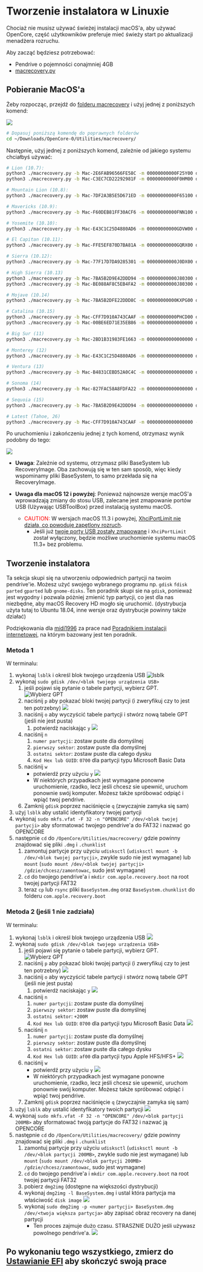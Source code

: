 # Tworzenie instalatora w Linuxie

Chociaż nie musisz używać świeżej instalacji macOS'a, aby używać OpenCore, część użytkowników preferuje mieć świeży start po aktualizacji menadżera rozruchu.

Aby zacząć będziesz potrzebować:

* Pendrive o pojemności conajmniej 4GB
* [macrecovery.py](https://github.com/acidanthera/OpenCorePkg/releases)
  
## Pobieranie MacOS'a

Żeby rozpocząc, przejdź do [folderu macrecovery](https://github.com/acidanthera/OpenCorePkg/releases) i użyj jednej z poniższych komend:

![](../images/installer-guide/legacy-mac-install-md/macrecovery.png)

```sh
# Dopasuj poniższą komendę do poprawnych folderów
cd ~/Downloads/OpenCore-0/Utilities/macrecovery/
```

Następnie, użyj jednej z poniższych komend, zależnie od jakiego systemu chciałbyś używać:

```sh
# Lion (10.7):
python3 ./macrecovery.py -b Mac-2E6FAB96566FE58C -m 00000000000F25Y00 download
python3 ./macrecovery.py -b Mac-C3EC7CD22292981F -m 00000000000F0HM00 download

# Mountain Lion (10.8):
python3 ./macrecovery.py -b Mac-7DF2A3B5E5D671ED -m 00000000000F65100 download

# Mavericks (10.9):
python3 ./macrecovery.py -b Mac-F60DEB81FF30ACF6 -m 00000000000FNN100 download

# Yosemite (10.10):
python3 ./macrecovery.py -b Mac-E43C1C25D4880AD6 -m 00000000000GDVW00 download

# El Capitan (10.11):
python3 ./macrecovery.py -b Mac-FFE5EF870D7BA81A -m 00000000000GQRX00 download

# Sierra (10.12):
python3 ./macrecovery.py -b Mac-77F17D7DA9285301 -m 00000000000J0DX00 download

# High Sierra (10.13)
python3 ./macrecovery.py -b Mac-7BA5B2D9E42DDD94 -m 00000000000J80300 download
python3 ./macrecovery.py -b Mac-BE088AF8C5EB4FA2 -m 00000000000J80300 download

# Mojave (10.14)
python3 ./macrecovery.py -b Mac-7BA5B2DFE22DDD8C -m 00000000000KXPG00 download

# Catalina (10.15)
python3 ./macrecovery.py -b Mac-CFF7D910A743CAAF -m 00000000000PHCD00 download
python3 ./macrecovery.py -b Mac-00BE6ED71E35EB86 -m 00000000000000000 download

# Big Sur (11)
python3 ./macrecovery.py -b Mac-2BD1B31983FE1663 -m 00000000000000000 download

# Monterey (12)
python3 ./macrecovery.py -b Mac-E43C1C25D4880AD6 -m 00000000000000000 download

# Ventura (13)
python3 ./macrecovery.py -b Mac-B4831CEBD52A0C4C -m 00000000000000000 download

# Sonoma (14)
python3 ./macrecovery.py -b Mac-827FAC58A8FDFA22 -m 00000000000000000 download

# Sequoia (15)
python3 ./macrecovery.py -b Mac-7BA5B2D9E42DDD94 -m 00000000000000000 download

# Latest (Tahoe, 26)
python3 ./macrecovery.py -b Mac-CFF7D910A743CAAF -m 00000000000000000 -os latest download
```

Po uruchomieniu i zakończeniu jednej z tych komend, otrzymasz wynik podobny do tego:

![](../images/installer-guide/legacy-mac-install-md/download-done.png)

* **Uwaga**: Zależnie od systemu, otrzymasz pliki BaseSystem lub RecoveryImage. Oba zachowują się w ten sam sposób, więc kiedy wspominamy pliki BaseSystem, to samo przekłada się na RecoveryImage.

* **Uwaga dla macOS 12 i powyżej**: Ponieważ najnowsze wersje macOS'a wprowadzają zmiany do stosu USB, zalecane jest zmapowanie portów USB (Używając USBToolBox) przed instalacją systemu macOS.
  * <span style="color:red"> CAUTION: </span> W wersjach macOS 11.3 i powyżej, [XhciPortLimit nie działa, co powoduje zapętlony rozruch](https://github.com/dortania/bugtracker/issues/162).
    * Jeśli już [twoje porty USB zostały zmapowane](https://dortania.github.io/OpenCore-Post-Install/usb/) i `XhciPortLimit` został wyłączony, będzie możliwe uruchomienie systemu macOS 11.3+ bez problemu.

## Tworzenie instalatora

Ta sekcja skupi się na utworzeniu odpowiednich partycji na twoim pendrive'ie. Możesz użyć swojego wybranego programu np. `gdisk` `fdisk` `parted` `gparted` lub `gnome-disks`. Ten poradnik skupi sie na `gdisk`, ponieważ jest wygodny i pozwala póżniej zmienić typ partycji, co jest dla nas niezbędne, aby macOS Recovery HD mogło się uruchomić. (dystrybucja użyta tutaj to Ubuntu 18.04, inne wersje oraz dystrybucje powinny także działać)

Podziękowania dla [midi1996](https://github.com/midi1996) za prace nad [Poradnikiem instalacji internetowej](https://midi1996.github.io/hackintosh-internet-install-gitbook/), na którym bazowany jest ten poradnik.

### Metoda 1

W terminalu:

1. wykonaj `lsblk` i określ blok twojego urządzenia USB
   ![lsblk](../images/installer-guide/linux-install-md/unknown-5.png)
2. wykonaj `sudo gdisk /dev/<blok twojego urządzenia USB>`
   1. jeśli pojawi się pytanie o tabele partycji, wybierz GPT.
      ![Wybierz GPT](../images/installer-guide/linux-install-md/unknown-6.png)
   2. naciśnij `p` aby pokazać bloki twojej partycji \(i zweryfikuj czy to jest ten potrzebny\)
      ![](../images/installer-guide/linux-install-md/unknown-13.png)
   3. naciśnij `o` aby wyczyścić tabele partycji i stwórz nową tabele GPT (jeśli nie jest pusta)
      1. potwierdż naciskając `y`
         ![](../images/installer-guide/linux-install-md/unknown-8.png)
   4. naciśnij `n`
      1. `numer partycji`: zostaw puste dla domyślnej
      2. `pierwszy sektor`: zostaw puste dla domyślnej
      3. `ostatni sektor`: zostaw puste dla całego dysku
      4. `Kod Hex lub GUID`: `0700` dla partycji typu Microsoft Basic Data
   5. naciśnij `w`
      * potwierdź przy użyciu `y`
      ![](../images/installer-guide/linux-install-md/unknown-9.png)
      * W niektórych przypadkach jest wymagane ponowne uruchomienie, rzadko, lecz jeśli chcesz sie upewnić, uruchom ponownie swój komputer. Możesz także spróbować odpiąć i wpiąć twoj pendrive.
   6. Zamknij `gdisk` poprzez naciśnięcie `q` (zwyczajnie zamyka się sam)
3. użyj `lsblk` aby ustalić identyfikatory twojej partycji
4. wykonaj `sudo mkfs.vfat -F 32 -n "OPENCORE" /dev/<blok twojej partycji>` aby sformatować twojego pendrive'a do FAT32 i nazwać go OPENCORE
5. następnie `cd` do `/OpenCore/Utilities/macrecovery/` gdzie powinny znajdować się pliki `.dmg` i `.chunklist`
   1. zamontuj partycje przy użyciu `udisksctl` (`udisksctl mount -b /dev/<blok twojej partycji>`, zwykle sudo nie jest wymagane) lub `mount` (`sudo mount /dev/<blok twojej partycji> /gdzie/chcesz/zamontowac`, sudo jest wymagane)
   2. `cd` do twojego pendrive'a i `mkdir com.apple.recovery.boot` na root twojej partycji FAT32
   3. teraz `cp` lub `rsync` pliki `BaseSystem.dmg` oraz `BaseSystem.chunklist` do folderu `com.apple.recovery.boot`

### Metoda 2 (jeśli 1 nie zadziała)

W terminalu:

1. wykonaj `lsblk` i określ blok twojego urządzenia USB
   ![](../images/installer-guide/linux-install-md/unknown-11.png)
2. wykonaj `sudo gdisk /dev/<blok twojego urządzenia USB>`
   1. jeśli pojawi się pytanie o tabele partycji, wybierz GPT.
      ![Wybierz GPT](../images/installer-guide/linux-install-md/unknown-12.png)
   2. naciśnij `p` aby pokazać bloki twojej partycji \(i zweryfikuj czy to jest ten potrzebny\)
      ![](../images/installer-guide/linux-install-md/unknown-13.png)
   3. naciśnij `o` aby wyczyścić tabele partycji i stwórz nową tabele GPT (jeśli nie jest pusta)
      1. potwierdż naciskając `y`
         ![](../images/installer-guide/linux-install-md/unknown-14.png)
   4. naciśnij `n`
      1. `numer partycji`: zostaw puste dla domyślnej
      2. `pierwszy sektor`: zostaw puste dla domyślnej
      3. `ostatni sektor`: `+200M`
      4. `Kod Hex lub GUID`: `0700` dla partycji typu Microsoft Basic Data
      ![](../images/installer-guide/linux-install-md/unknown-15.png)
   5. naciśnij `n`
      1. `numer partycji`: zostaw puste dla domyślnej
      2. `pierwszy sektor`: zostaw puste dla domyślnej
      3. `ostatni sektor`: zostaw puste dla całego dysku
      4. `Kod Hex lub GUID`: `af00` dla partycji typu Apple HFS/HFS+
      ![](../images/installer-guide/linux-install-md/unknown-16.png)
   6. naciśnij `w`
      * potwierdź przy użyciu `y`
      ![](../images/installer-guide/linux-install-md/unknown-17.png)
      * W niektórych przypadkach jest wymagane ponowne uruchomienie, rzadko, lecz jeśli chcesz sie upewnić, uruchom ponownie swój komputer. Możesz także spróbować odpiąć i wpiąć twoj pendrive.
   7. Zamknij `gdisk` poprzez naciśnięcie `q` (zwyczajnie zamyka się sam)
3. użyj `lsblk` aby ustalić identyfikatory twoich partycji
   ![](../images/installer-guide/linux-install-md/unknown-18.png)
4. wykonaj `sudo mkfs.vfat -F 32 -n "OPENCORE" /dev/<blok partycji 200MB>` aby sformatować twoją partycje do FAT32 i nazwać ją OPENCORE
5. następnie `cd` do `/OpenCore/Utilities/macrecovery/` gdzie powinny znajdować się pliki `.dmg` i `.chunklist`
   1. zamontuj partycje przy użyciu `udisksctl` (`udisksctl mount -b /dev/<blok partycji 200MB>`, zwykle sudo nie jest wymagane) lub `mount` (`sudo mount /dev/<blok partycji 200MB> /gdzie/chcesz/zamontowac`, sudo jest wymagane)
   2. `cd` do twojego pendrive'a i `mkdir com.apple.recovery.boot` na root twojej partycji FAT32
   3. pobierz `dmg2img` (dostępne na większości dystrybucji)
   4. wykonaj `dmg2img -l BaseSystem.dmg` i ustal która partycja ma właściwość `disk image`
      ![](../images/installer-guide/linux-install-md/unknown-20.png)
   5. wykonaj `sudo dmg2img -p <numer partycji> BaseSystem.dmg /dev/<twoja większa partycja>` aby zapisać obraz recovery na danej partycji
      * Ten proces zajmuje dużo czasu. STRASZNIE DUŻO jeśli używasz powolnego pendrive'a.
      ![](../images/installer-guide/linux-install-md/unknown-21.png)

## Po wykonaniu tego wszystkiego, zmierz do [Ustawianie EFI](./opencore-efi.md) aby skończyć swoją prace
